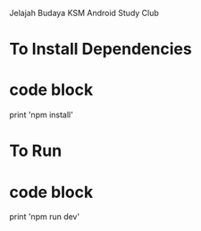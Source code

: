 Jelajah Budaya KSM Android Study Club

# To Install Dependencies
# code block
print 'npm install'

# To Run
# code block
print 'npm run dev'
